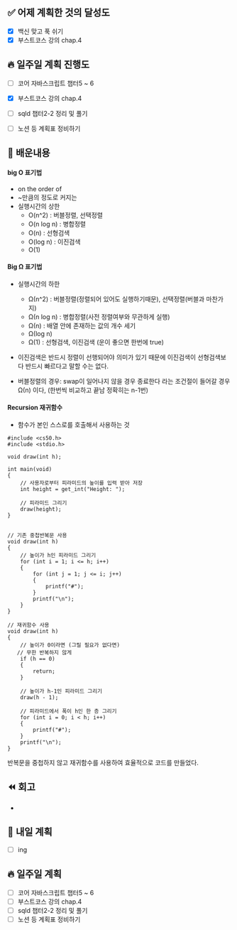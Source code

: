 ## ✅ 어제 계획한 것의 달성도
- [x] 백신 맞고 푹 쉬기
- [x] 부스트코스 강의 chap.4

## 🔥 일주일 계획 진행도
- [ ] 코어 자바스크립트 챕터5 ~ 6
- [x] 부스트코스 강의 chap.4
- [ ] sqld 챕터2-2 정리 및 풀기
- [ ] 노션 등 계획표 정비하기


## 💬 배운내용

#### big O 표기법
- on the order of
- ~만큼의 정도로 커지는
- 실행시간의 상한
    - O(n^2) : 버블정렬, 선택정렬
    - O(n log n) : 병합정렬
    - O(n) : 선형검색
    - O(log n) : 이진검색
    - O(1)

#### Big Ω 표기법
- 실행시간의 하한
    - Ω(n^2) : 버블정렬(정렬되어 있어도 실행하기때문), 선택정렬(버블과 마찬가지)
    - Ω(n log n) : 병합정렬(사전 정렬여부와 무관하게 실행)
    - Ω(n) : 배열 안에 존재하는 값의 개수 세기
    - Ω(log n)
    - Ω(1) : 선형검색, 이진검색 (운이 좋으면 한번에 true)

- 이진검색은 반드시 정렬이 선행되어야 의미가 있기 때문에 이진검색이 선형검색보다 반드시 빠르다고 말할 수는 없다.
- 버블정렬의 경우: swap이 일어나지 않을 경우 종료한다 라는 조건절이 들어갈 경우 Ω(n) 이다, (한번씩 비교하고 끝남 정확히는 n-1번)

#### Recursion 재귀함수
- 함수가 본인 스스로를 호출해서 사용하는 것
```c+
#include <cs50.h>
#include <stdio.h>

void draw(int h);

int main(void)
{
    // 사용자로부터 피라미드의 높이를 입력 받아 저장
    int height = get_int("Height: ");

    // 피라미드 그리기
    draw(height);
}


// 기존 중첩반복문 사용
void draw(int h)
{
    // 높이가 h인 피라미드 그리기
    for (int i = 1; i <= h; i++)
    {
        for (int j = 1; j <= i; j++)
        {
            printf("#");
        }
        printf("\n");
    }
}

// 재귀함수 사용
void draw(int h)
{
    // 높이가 0이라면 (그릴 필요가 없다면)
   // 무한 반복하지 않게
    if (h == 0)
    {
        return;
    }

    // 높이가 h-1인 피라미드 그리기
    draw(h - 1);

    // 피라미드에서 폭이 h인 한 층 그리기
    for (int i = 0; i < h; i++)
    {
        printf("#");
    }
    printf("\n");
}
```
반복문을 중첩하지 않고 재귀함수를 사용하여 효율적으로 코드를 만들었다.


## ⏪ 회고
-


## 🔰 내일 계획
- [ ] ing

## 🔥 일주일 계획
- [ ] 코어 자바스크립트 챕터5 ~ 6
- [ ] 부스트코스 강의 chap.4
- [ ] sqld 챕터2-2 정리 및 풀기
- [ ] 노션 등 계획표 정비하기
